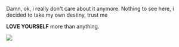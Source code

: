 Damn, ok, i really don't care about it anymore.
Nothing to see here, i decided to take my own destiny, trust me
<p><strong>LOVE YOURSELF</strong> more than anything.</p>

<img src="https://64.media.tumblr.com/e500f918c7a653132efeada9abb38bf3/5a5d17737e306ae1-82/s2048x3072/ed2e368f3c7a453c925d20e46bf701e33ac5bfcb.gif"></img>
